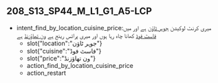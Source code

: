 ## 208_S13_SP44_M_L1_G1_A5-LCP
* intent_find_by_location_cuisine_price:میری کرنٹ لوکیشن [جوہر ٹاؤن](location) ہے اور میں [فاسٹ فوڈ](cuisine) کھانا چاہ رہا ہوں اور میری پرائس رینج ہے [ون تھاؤزنڈ](price) ہے
	- slot{"location":"جوہر ٹاؤن"}
	- slot{"cuisine":"فاسٹ فوڈ"}
	- slot{"price":"ون تھاؤزنڈ"}
	- action_find_by_location_cuisine_price
	- action_restart